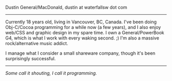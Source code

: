 



Dustin General/MacDonald,
dustin at waterfallsw dot com

----

Currently 18 years old, living in Vancouver, BC, Canada. I've been doing Obj-C/Cocoa programming for a while now (a few years), and I also enjoy web/CSS and graphic design in my spare time. I own a General/PowerBook G4, which is what I work with every waking second. ;) I'm also a massive rock/alternative music addict.

I manage what I consider a small shareware company, though it's been surprisingly successful.

----

*Some call it shouting, I call it programming.*
